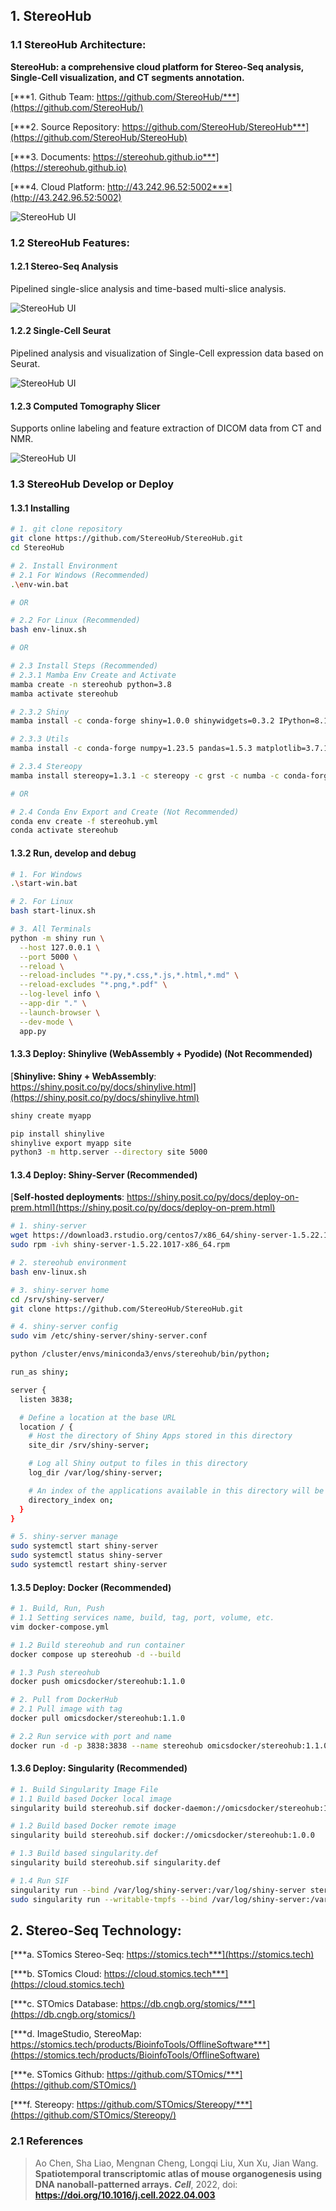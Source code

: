 ## 1. StereoHub

### 1.1 StereoHub Architecture:

**StereoHub: a comprehensive cloud platform for Stereo-Seq analysis, Single-Cell visualization, and CT segments annotation.**

[***1. Github Team: https://github.com/StereoHub/***](https://github.com/StereoHub/)

[***2. Source Repository: https://github.com/StereoHub/StereoHub***](https://github.com/StereoHub/StereoHub)

[***3. Documents: https://stereohub.github.io***](https://stereohub.github.io)

[***4. Cloud Platform: http://43.242.96.52:5002***](http://43.242.96.52:5002)


![StereoHub UI](http://43.242.96.52:5002/image/TechMap.svg)

### 1.2 StereoHub Features:

#### 1.2.1 Stereo-Seq Analysis

Pipelined single-slice analysis and time-based multi-slice analysis.

![StereoHub UI](http://43.242.96.52:5002/image/StereoHub-UI.jpg)

#### 1.2.2 Single-Cell Seurat

Pipelined analysis and visualization of Single-Cell expression data based on Seurat.

![StereoHub UI](http://43.242.96.52:5002/image/Seurat.png)

#### 1.2.3 Computed Tomography Slicer

Supports online labeling and feature extraction of DICOM data from CT and NMR.

![StereoHub UI](http://43.242.96.52:5002/image/Slicer.png)

### 1.3 StereoHub Develop or Deploy

#### 1.3.1 Installing

```bash
# 1. git clone repository
git clone https://github.com/StereoHub/StereoHub.git
cd StereoHub

# 2. Install Environment
# 2.1 For Windows (Recommended)
.\env-win.bat

# OR

# 2.2 For Linux (Recommended)
bash env-linux.sh

# OR

# 2.3 Install Steps (Recommended)
# 2.3.1 Mamba Env Create and Activate
mamba create -n stereohub python=3.8
mamba activate stereohub

# 2.3.2 Shiny
mamba install -c conda-forge shiny=1.0.0 shinywidgets=0.3.2 IPython=8.12.2 ipywidgets=8.1.3

# 2.3.3 Utils
mamba install -c conda-forge numpy=1.23.5 pandas=1.5.3 matplotlib=3.7.1 faicons=0.2.2

# 2.3.4 Stereopy
mamba install stereopy=1.3.1 -c stereopy -c grst -c numba -c conda-forge -c bioconda -c fastai -c defaults

# OR

# 2.4 Conda Env Export and Create (Not Recommended)
conda env create -f stereohub.yml
conda activate stereohub
```

#### 1.3.2 Run, develop and debug

```bash
# 1. For Windows
.\start-win.bat

# 2. For Linux
bash start-linux.sh

# 3. All Terminals
python -m shiny run \
  --host 127.0.0.1 \
  --port 5000 \
  --reload \
  --reload-includes "*.py,*.css,*.js,*.html,*.md" \
  --reload-excludes "*.png,*.pdf" \
  --log-level info \
  --app-dir "." \
  --launch-browser \
  --dev-mode \
  app.py
```

#### 1.3.3 Deploy: Shinylive (WebAssembly + Pyodide) (Not Recommended)
[**Shinylive: Shiny + WebAssembly**: https://shiny.posit.co/py/docs/shinylive.html](https://shiny.posit.co/py/docs/shinylive.html)

```bash
shiny create myapp

pip install shinylive
shinylive export myapp site
python3 -m http.server --directory site 5000
```

#### 1.3.4 Deploy: Shiny-Server (Recommended)
[**Self-hosted deployments**: https://shiny.posit.co/py/docs/deploy-on-prem.html](https://shiny.posit.co/py/docs/deploy-on-prem.html)

```bash
# 1. shiny-server
wget https://download3.rstudio.org/centos7/x86_64/shiny-server-1.5.22.1017-x86_64.rpm
sudo rpm -ivh shiny-server-1.5.22.1017-x86_64.rpm

# 2. stereohub environment
bash env-linux.sh

# 3. shiny-server home
cd /srv/shiny-server/
git clone https://github.com/StereoHub/StereoHub.git

# 4. shiny-server config
sudo vim /etc/shiny-server/shiny-server.conf

python /cluster/envs/miniconda3/envs/stereohub/bin/python;

run_as shiny;

server {
  listen 3838;

  # Define a location at the base URL
  location / {
    # Host the directory of Shiny Apps stored in this directory
    site_dir /srv/shiny-server;

    # Log all Shiny output to files in this directory
    log_dir /var/log/shiny-server;

    # An index of the applications available in this directory will be shown.
    directory_index on;
  }
}

# 5. shiny-server manage
sudo systemctl start shiny-server
sudo systemctl status shiny-server
sudo systemctl restart shiny-server
```

#### 1.3.5 Deploy: Docker (Recommended)

```bash
# 1. Build, Run, Push
# 1.1 Setting services name, build, tag, port, volume, etc.
vim docker-compose.yml

# 1.2 Build stereohub and run container
docker compose up stereohub -d --build

# 1.3 Push stereohub
docker push omicsdocker/stereohub:1.1.0

# 2. Pull from DockerHub
# 2.1 Pull image with tag
docker pull omicsdocker/stereohub:1.1.0

# 2.2 Run service with port and name
docker run -d -p 3838:3838 --name stereohub omicsdocker/stereohub:1.1.0
```

#### 1.3.6 Deploy: Singularity (Recommended)

```bash
# 1. Build Singularity Image File
# 1.1 Build based Docker local image
singularity build stereohub.sif docker-daemon://omicsdocker/stereohub:1.1.0

# 1.2 Build based Docker remote image
singularity build stereohub.sif docker://omicsdocker/stereohub:1.0.0

# 1.3 Build based singularity.def
singularity build stereohub.sif singularity.def

# 1.4 Run SIF
singularity run --bind /var/log/shiny-server:/var/log/shiny-server stereohub.sif
sudo singularity run --writable-tmpfs --bind /var/log/shiny-server:/var/log/shiny-server stereohub.sif
```

## 2. Stereo-Seq Technology:

[***a. STomics Stereo-Seq: https://stomics.tech***](https://stomics.tech)

[***b. STomics Cloud: https://cloud.stomics.tech***](https://cloud.stomics.tech)

[***c. STOmics Database: https://db.cngb.org/stomics/***](https://db.cngb.org/stomics/)

[***d. ImageStudio, StereoMap: https://stomics.tech/products/BioinfoTools/OfflineSoftware***](https://stomics.tech/products/BioinfoTools/OfflineSoftware)

[***e. STomics Github: https://github.com/STOmics/***](https://github.com/STOmics/)

[***f. Stereopy: https://github.com/STOmics/Stereopy/***](https://github.com/STOmics/Stereopy/)

### 2.1 References

> Ao Chen, Sha Liao, Mengnan Cheng, Longqi Liu, Xun Xu, Jian Wang. **Spatiotemporal transcriptomic atlas of mouse organogenesis using DNA nanoball-patterned arrays.** ***Cell***, 2022, doi: **https://doi.org/10.1016/j.cell.2022.04.003**

